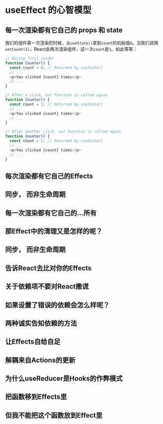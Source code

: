 # useEffect 的心智模型

## 每一次渲染都有它自己的 props 和 state

我们的组件第一次渲染的时候，从`useState()`拿到`count`的初始值`0`。当我们调用`setCount(1)`，React会再次渲染组件，这一次`count`是`1`。如此等等：

```js
// During first render
function Counter() {
  const count = 0; // Returned by useState()
  // ...
  <p>You clicked {count} times</p>
  // ...
}

// After a click, our function is called again
function Counter() {
  const count = 1; // Returned by useState()
  // ...
  <p>You clicked {count} times</p>
  // ...
}

// After another click, our function is called again
function Counter() {
  const count = 2; // Returned by useState()
  // ...
  <p>You clicked {count} times</p>
  // ...
}
```

## 每次渲染都有它自己的Effects

## 同步， 而非生命周期

## 每一次渲染都有它自己的…所有

## 那Effect中的清理又是怎样的呢？

## 同步， 而非生命周期

## 告诉React去比对你的Effects

## 关于依赖项不要对React撒谎

## 如果设置了错误的依赖会怎么样呢？

## 两种诚实告知依赖的方法

## 让Effects自给自足

## 解耦来自Actions的更新

## 为什么useReducer是Hooks的作弊模式

## 把函数移到Effects里

## 但我不能把这个函数放到Effect里